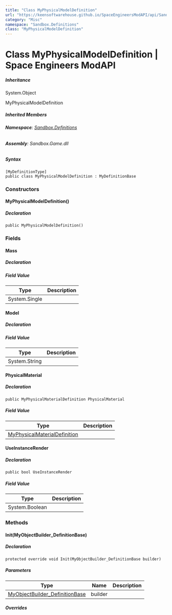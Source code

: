 ```yaml
---
title: "Class MyPhysicalModelDefinition"
url: "https://keensoftwarehouse.github.io/SpaceEngineersModAPI/api/Sandbox.Definitions.MyPhysicalModelDefinition.html"
category: "Misc"
namespace: "Sandbox.Definitions"
class: "MyPhysicalModelDefinition"
---
```


# Class MyPhysicalModelDefinition | Space Engineers ModAPI

##### Inheritance

System.Object

MyPhysicalModelDefinition

##### Inherited Members

###### **Namespace**: [Sandbox.Definitions](https://keensoftwarehouse.github.io/SpaceEngineersModAPI/api/Sandbox.Definitions.html)

###### **Assembly**: Sandbox.Game.dll

##### Syntax

```
[MyDefinitionType]
public class MyPhysicalModelDefinition : MyDefinitionBase
```

### Constructors

#### MyPhysicalModelDefinition()

##### Declaration

```
public MyPhysicalModelDefinition()
```

### Fields

#### Mass

##### Declaration

##### Field Value

| Type | Description |
| --- | --- |
| System.Single |     |

#### Model

##### Declaration

##### Field Value

| Type | Description |
| --- | --- |
| System.String |     |

#### PhysicalMaterial

##### Declaration

```
public MyPhysicalMaterialDefinition PhysicalMaterial
```

##### Field Value

| Type | Description |
| --- | --- |
| [MyPhysicalMaterialDefinition](https://keensoftwarehouse.github.io/SpaceEngineersModAPI/api/Sandbox.Definitions.MyPhysicalMaterialDefinition.html) |     |

#### UseInstanceRender

##### Declaration

```
public bool UseInstanceRender
```

##### Field Value

| Type | Description |
| --- | --- |
| System.Boolean |     |

### Methods

#### Init(MyObjectBuilder\_DefinitionBase)

##### Declaration

```
protected override void Init(MyObjectBuilder_DefinitionBase builder)
```

##### Parameters

| Type | Name | Description |
| --- | --- | --- |
| [MyObjectBuilder\_DefinitionBase](https://keensoftwarehouse.github.io/SpaceEngineersModAPI/api/VRage.Game.MyObjectBuilder_DefinitionBase.html) | builder |     |

##### Overrides